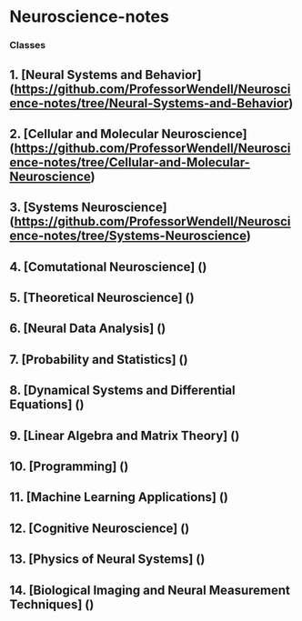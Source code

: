 # Neuroscience-notes
### Classes
## 1. [Neural Systems and Behavior] (https://github.com/ProfessorWendell/Neuroscience-notes/tree/Neural-Systems-and-Behavior)
## 2. [Cellular and Molecular Neuroscience] (https://github.com/ProfessorWendell/Neuroscience-notes/tree/Cellular-and-Molecular-Neuroscience)
## 3. [Systems Neuroscience] (https://github.com/ProfessorWendell/Neuroscience-notes/tree/Systems-Neuroscience)
## 4. [Comutational Neuroscience] ()
## 5. [Theoretical Neuroscience] ()
## 6. [Neural Data Analysis] ()
## 7. [Probability and Statistics] ()
## 8. [Dynamical Systems and Differential Equations] ()
## 9. [Linear Algebra and Matrix Theory] ()
## 10. [Programming] ()
## 11. [Machine Learning Applications] ()
## 12. [Cognitive Neuroscience] ()
## 13. [Physics of Neural Systems] ()
## 14. [Biological Imaging and Neural Measurement Techniques] ()

